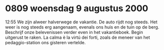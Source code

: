 # 0809 woensdag 9 augustus 2000
12:55	We zijn alweer halverwege de vakantie. De auto rijdt nog steeds. Het weer is nog steeds erg aangenaam, evenals ons huis en de tuin op de berg. Beschrijf onze belevenissen verder even in het vakantieboek. Begin uitgerust te raken. La calma è la virtú dei forti, zoals de meneer van het pedaggio-station ons gisteren vertelde.
